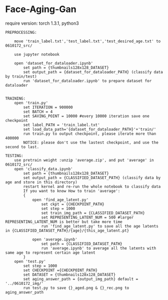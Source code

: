 # Face-Aging-Gan


require version: torch 1.3.1, python3

    PREPROCESSING:

        move 'train_label.txt','test_label.txt','test_desired_age.txt' to 0610172_src/

        use jupyter notebook

        open 'dataset_for_dataloader.ipynb'
            set path = {thumbnails128x128_DATASET}
            set output_path = {dataset_for_dataloader_PATH} (classify data by train/test)
            run 'dataset_for_dataloader.ipynb' to prepare dataset for dataloader
            
    
    TRAINING:
        open 'train.py'
            set ITERATION = 900000
            set BATCH = 4 
            set SAVING_POINT = 10000 #every 10000 iteration save one checkpoint
            set label_PATH = 'train_label.txt'
            set load_data_path='{dataset_for_dataloader_PATH}'+'train/'
            run train.py to output checkpoint, please iterate more than 400000
            NOTICE: please don't use the lastest checkpoint, and use the second to last.
            
    TESTING:
		use pretrain weight :unzip 'average.zip', and put 'average' in 0610172_src/
        open 'classify_data.ipynb'
            set path = {thumbnails128x128_DATASET}
            set output_path = {CLASSIFIED_DATASET_PATH} (classify data by age and store in this directory)
            restart kernel and re-run the whole notebook to classify data
			If you want to know How to train 'average':
			{
				open 'find_age_latent.py'
					set ckpt = {CHECKPOINT_PATH}
					set step = 1000
					set train_img_path = {CLASSIFIED_DATASET_PATH}
					set REPRESENTING_LATENT_NUM = 500 #larger REPRESENTING_LATENT_NUM is better but take more time
					run 'find_age_latent.py' to save all the age latents in {CLASSIFIED_DATASET_PATH}/{age}/{this_age_latent.pt}

				open 'average.ipynb'
					set path = {CLASSIFIED_DATASET_PATH}
					run 'average.ipynb' to average all the latents with same age to represent certain age latent
			}
        open 'test.py'
            set step = 1000
            set CHECKPOINT ={CHECKPOINT_PATH}
            set DATASET = {thumbnails128x128_DATASET}
            set aging_answer_path = {output_img_path} default = '../0610172_img/'
            run test.py to save {}_aged.png & {}_rec.png to aging_answer_path
